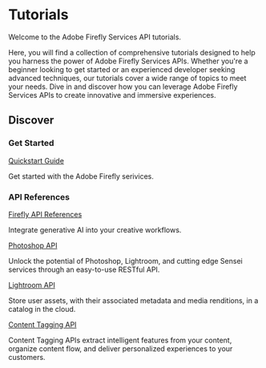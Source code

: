 # Tutorials

Welcome to the Adobe Firefly Services API tutorials.

Here, you will find a collection of comprehensive tutorials designed to help you harness the power of Adobe Firefly Services APIs. Whether you're a beginner looking to get started or an experienced developer seeking advanced techniques, our tutorials cover a wide range of topics to meet your needs. Dive in and discover how you can leverage Adobe Firefly Services APIs to create innovative and immersive experiences. 

## Discover

<DiscoverBlock width="100%" slots="heading, link, text"/>

### Get Started

[Quickstart Guide](../guides/get-started.md)

Get started with the Adobe Firefly serivices.

<DiscoverBlock slots="heading, link, text"/>

### API References

[Firefly API References](../../firefly-api/guides/api/)

Integrate generative AI into your creative workflows.

<DiscoverBlock slots="link, text"/>

[Photoshop API](../../photoshop/)

Unlock the potential of Photoshop, Lightroom, and cutting edge Sensei services through an easy-to-use RESTful API.

<DiscoverBlock slots="link, text"/>

[Lightroom API](https://developer.adobe.com/lightroom/lightroom-api-docs/)

Store user assets, with their associated metadata and media renditions, in a catalog in the cloud.

<DiscoverBlock slots="link, text"/>

[Content Tagging API](https://experienceleague.adobe.com/docs/experience-platform/intelligent-services/content-commerce-ai/overview.html)

Content Tagging APIs extract intelligent features from your content, organize content flow, and deliver personalized experiences to your customers.
